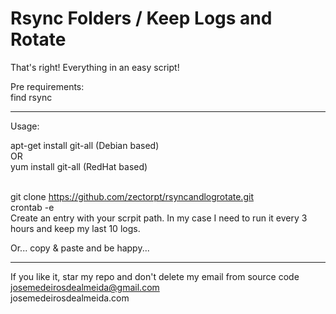 # Rsync Folders / Keep Logs and Rotate

That's right! Everything in an easy script! <br />

Pre requirements: <br />
find rsync <br />

----------------------------------------------------
Usage:

apt-get install git-all (Debian based) <br />
OR <br />
yum install git-all (RedHat based)<br /><br />

git clone https://github.com/zectorpt/rsyncandlogrotate.git <br />
crontab -e <br />
Create an entry with your scrpit path. In my case I need to run it every 3 hours and keep my last 10 logs. <br />

Or... copy & paste and be happy... <br />

---------------------------------------------------

If you like it, star my repo and don't delete my email from source code<br />
josemedeirosdealmeida@gmail.com <br />
josemedeirosdealmeida.com

